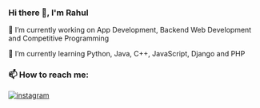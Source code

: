 ### Hi there 👋, I'm Rahul

🔭 I’m currently working on App Development, Backend Web Development and Competitive Programming  

🌱 I’m currently learning Python, Java, C++, JavaScript, Django and PHP

### 📫 How to reach me:

[![instagram](https://img.icons8.com/color/48/000000/instagram-new.png)](https://www.instagram.com/rahul_sudo/)

<!--
**rahulsingh-20/rahulsingh-20** is a ✨ _special_ ✨ repository because its `README.md` (this file) appears on your GitHub profile.

Here are some ideas to get you started:

- 🔭 I’m currently working on ...
- 🌱 I’m currently learning ...
- 👯 I’m looking to collaborate on ...
- 🤔 I’m looking for help with ...
- 💬 Ask me about ...
- 📫 How to reach me: ...
- 😄 Pronouns: ...
- ⚡ Fun fact: ...
-->
